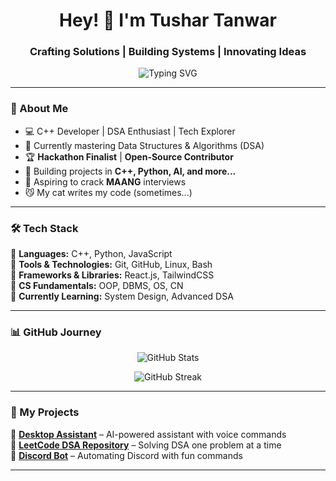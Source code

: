 <h1 align="center"> Hey! 👋 I'm Tushar Tanwar</h1>
<h3 align="center">Crafting Solutions | Building Systems | Innovating Ideas</h3>

<p align="center">
  <img src="https://readme-typing-svg.demolab.com?font=Fira+Code&weight=600&size=24&pause=1000&color=36BCF7&width=500&lines=eat()+Sleep()+Code()+Repeat()+.+.+.+.+." alt="Typing SVG" />
</p>

---

### 🌟 About Me
- 💻 C++ Developer | DSA Enthusiast | Tech Explorer  
- 🎯 Currently mastering Data Structures & Algorithms (DSA)  
- 🏆 **Hackathon Finalist** | **Open-Source Contributor**  
- 📜 Building projects in **C++, Python, AI, and more...**  
- 🚀 Aspiring to crack **MAANG** interviews  
- 😼 My cat writes my code (sometimes...)  

---

### 🛠️ Tech Stack  
🔹 **Languages:** C++, Python, JavaScript  
🔹 **Tools & Technologies:** Git, GitHub, Linux, Bash  
🔹 **Frameworks & Libraries:** React.js, TailwindCSS  
🔹 **CS Fundamentals:** OOP, DBMS, OS, CN  
🔹 **Currently Learning:** System Design, Advanced DSA  

---

### 📊 GitHub Journey  
<p align="center">
  <img src="https://github-readme-stats.vercel.app/api?username=TRrajputDEV&show_icons=true&theme=tokyonight" alt="GitHub Stats" />
</p>

<p align="center">
  <img src="https://streak-stats.demolab.com?user=TRrajputDEV&theme=tokyonight&hide_border=false&mode=weekly" alt="GitHub Streak" />
</p>

---

### 🚀 My Projects  
🔹 **[Desktop Assistant](https://github.com/TRrajputDEV/Desktop-Assistant)** – AI-powered assistant with voice commands  
🔹 **[LeetCode DSA Repository](https://github.com/TRrajputDEV/DSA-LeetCode)** – Solving DSA one problem at a time  
🔹 **[Discord Bot](https://github.com/TRrajputDEV/Discord-Bot)** – Automating Discord with fun commands  

---
